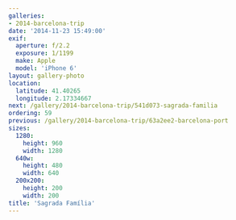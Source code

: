 ```yaml
---
galleries:
- 2014-barcelona-trip
date: '2014-11-23 15:49:00'
exif:
  aperture: f/2.2
  exposure: 1/1199
  make: Apple
  model: 'iPhone 6'
layout: gallery-photo
location:
  latitude: 41.40265
  longitude: 2.17334667
next: /gallery/2014-barcelona-trip/541d073-sagrada-familia
ordering: 59
previous: /gallery/2014-barcelona-trip/63a2ee2-barcelona-port
sizes:
  1280:
    height: 960
    width: 1280
  640w:
    height: 480
    width: 640
  200x200:
    height: 200
    width: 200
title: 'Sagrada Família'
---
```


